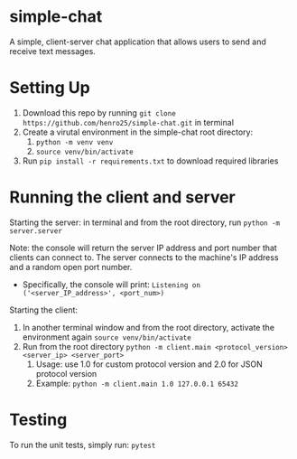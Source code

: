 # simple-chat
A simple, client-server chat application that allows users to send and receive text messages.

# Setting Up
1. Download this repo by running `git clone https://github.com/henro25/simple-chat.git` in terminal
2. Create a virutal environment in the simple-chat root directory:
   1. `python -m venv venv`
   2. `source venv/bin/activate`
3. Run `pip install -r requirements.txt` to download required libraries

# Running the client and server

Starting the server: in terminal and from the root directory, run `python -m server.server`

Note: the console will return the server IP address and port number that clients can connect to. The server connects to the machine's IP address and a random open port number.
- Specifically, the console will print: `Listening on ('<server_IP_address>', <port_num>)`

Starting the client: 

1. In another terminal window and from the root directory, activate the environment again `source venv/bin/activate`
2. Run from the root directory `python -m client.main <protocol_version> <server_ip> <server_port>`
   1. Usage: use 1.0 for custom protocol version and 2.0 for JSON protocol version
   2. Example: `python -m client.main 1.0 127.0.0.1 65432`

# Testing
To run the unit tests, simply run: `pytest`
